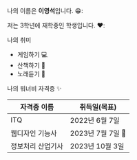 나의 이름은 **이영석**입니다. 😁:

저는 3학년에 재학중인 학생입니다. ♥️:

나의 취미

- 게임하기 💻
- 산책하기 🐶
- 노래듣기 🎵

나의 워너비 자격증 ✨

| 자격증 이름 | 취득일(**목표**) |
| -- | -- |
| ITQ | 2022년 6월 7일 |
| 웹디자인 기능사 | 2023년 7월 7일 🙏 |
| 정보처리 산업기사 | 2023년 10월 3일 |
